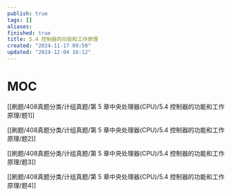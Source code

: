 ```yaml
---
publish: true
tags: []
aliases: 
finished: true
title: 5.4 控制器的功能和工作原理
created: "2024-11-17 09:50"
updated: "2024-12-04 16:12"
---
```

# MOC

[[刷题/408真题分类/计组真题/第 5 章中央处理器(CPU)/5.4 控制器的功能和工作原理/题1]]

[[刷题/408真题分类/计组真题/第 5 章中央处理器(CPU)/5.4 控制器的功能和工作原理/题2]]

[[刷题/408真题分类/计组真题/第 5 章中央处理器(CPU)/5.4 控制器的功能和工作原理/题3]]

[[刷题/408真题分类/计组真题/第 5 章中央处理器(CPU)/5.4 控制器的功能和工作原理/题4]]